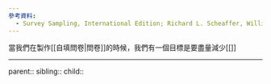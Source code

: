 ```yaml
---
參考資料:
  - Survey Sampling, International Edition; Richard L. Scheaffer, William Mendenhall. III
---
```

當我們在製作[[自填問卷|問卷]]的時候，我們有一個目標是要盡量減少[[]]
- - -
parent::
sibling::
child::